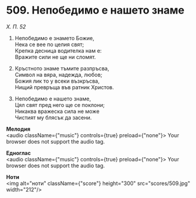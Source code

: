 # 509. Непобедимо е нашето знаме  

*Х. П. 52*  

1. Непобедимо е знамето Божие,  
Нека се вее по целия свят;  
Крепка десница водителка нам е:  
Вражите сили не ще ни сломят.  

2. Кръстното знаме тъмите разпръсва,  
Символ на вяра, надежда, любов;  
Божия лик то у всеки възкръсва,  
Нищий превръща във ратник Христов.  

3. Непобедимо е нашето знаме,  
Цял свят пред него ще се поклони;  
Никаква вражеска сила не може  
Чистият му блясък да засени.  

__Мелодия__  
<audio className={"music"} controls={true} preload={"none"}><source src="mp3/509.mp3" type="audio/mpeg"/>
Your browser does not support the audio tag.
</audio>  

__Едноглас__  
<audio className={"music"} controls={true} preload={"none"}><source src="transp/509.mp3" type="audio/mpeg"/>
Your browser does not support the audio tag.
</audio>  

__Ноти__  
<img alt="ноти" className={"score"} height="300" src="scores/509.jpg" width="212"/>
